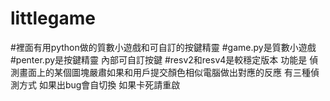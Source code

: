 # littlegame
#裡面有用python做的質數小遊戲和可自訂的按鍵精靈
#game.py是質數小遊戲
#penter.py是按鍵精靈 內部可自訂按鍵
#resv2和resv4是較穩定版本 功能是 偵測畫面上的某個圖塊嚴肅如果和用戶提交顏色相似電腦做出對應的反應 有三種偵測方式 如果出bug會自切換 如果卡死請重啟
